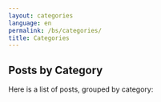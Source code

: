 ```yaml
---
layout: categories
language: en
permalink: /bs/categories/
title: Categories
---
```

## Posts by Category
Here is a list of posts, grouped by category:
